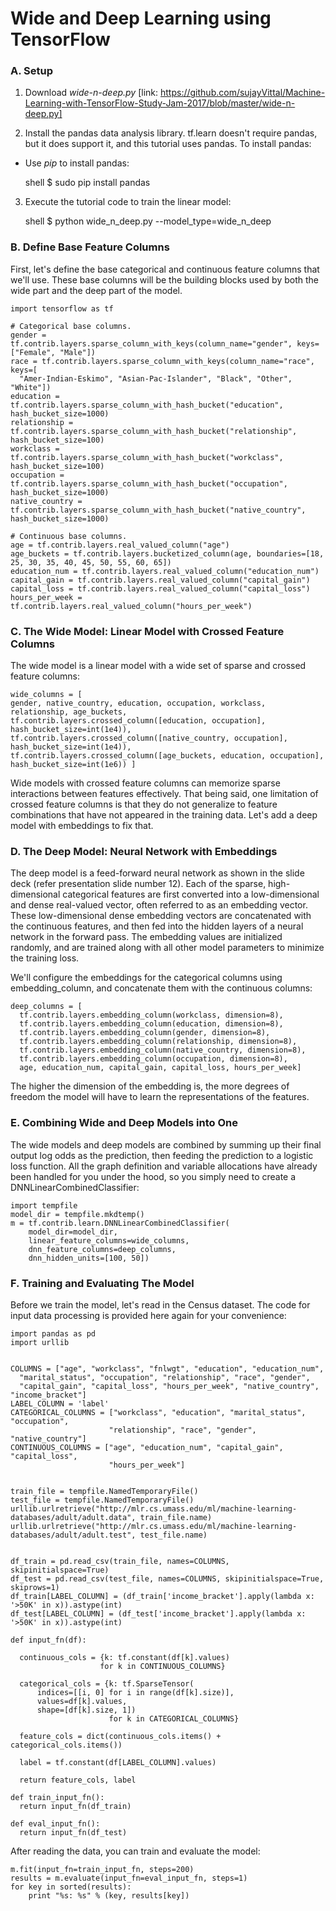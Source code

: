 # Wide and Deep Learning using TensorFlow

### A. Setup

1. Download *wide-n-deep.py* [link: https://github.com/sujayVittal/Machine-Learning-with-TensorFlow-Study-Jam-2017/blob/master/wide-n-deep.py]

2. Install the pandas data analysis library. tf.learn doesn't require pandas, but it does support it, and this tutorial uses pandas. To install pandas:
  - Use *pip* to install pandas:
    
    shell $ sudo pip install pandas
    
3. Execute the tutorial code to train the linear model:
  
    shell $ python wide_n_deep.py --model_type=wide_n_deep
  
  
### B. Define Base Feature Columns

First, let's define the base categorical and continuous feature columns that we'll use. These base columns will be the building blocks used by both the wide part and the deep part of the model.

    import tensorflow as tf

    # Categorical base columns.
    gender = tf.contrib.layers.sparse_column_with_keys(column_name="gender", keys=["Female", "Male"])
    race = tf.contrib.layers.sparse_column_with_keys(column_name="race", keys=[
      "Amer-Indian-Eskimo", "Asian-Pac-Islander", "Black", "Other", "White"])
    education = tf.contrib.layers.sparse_column_with_hash_bucket("education", hash_bucket_size=1000)
    relationship = tf.contrib.layers.sparse_column_with_hash_bucket("relationship", hash_bucket_size=100)
    workclass = tf.contrib.layers.sparse_column_with_hash_bucket("workclass", hash_bucket_size=100)
    occupation = tf.contrib.layers.sparse_column_with_hash_bucket("occupation", hash_bucket_size=1000)
    native_country = tf.contrib.layers.sparse_column_with_hash_bucket("native_country", hash_bucket_size=1000)

    # Continuous base columns.
    age = tf.contrib.layers.real_valued_column("age")
    age_buckets = tf.contrib.layers.bucketized_column(age, boundaries=[18, 25, 30, 35, 40, 45, 50, 55, 60, 65])
    education_num = tf.contrib.layers.real_valued_column("education_num")
    capital_gain = tf.contrib.layers.real_valued_column("capital_gain")
    capital_loss = tf.contrib.layers.real_valued_column("capital_loss")
    hours_per_week = tf.contrib.layers.real_valued_column("hours_per_week")
  
  
### C. The Wide Model: Linear Model with Crossed Feature Columns

The wide model is a linear model with a wide set of sparse and crossed feature columns:

    wide_columns = [
    gender, native_country, education, occupation, workclass, relationship, age_buckets,
    tf.contrib.layers.crossed_column([education, occupation], hash_bucket_size=int(1e4)),
    tf.contrib.layers.crossed_column([native_country, occupation], hash_bucket_size=int(1e4)),
    tf.contrib.layers.crossed_column([age_buckets, education, occupation], hash_bucket_size=int(1e6)) ]
    
Wide models with crossed feature columns can memorize sparse interactions between features effectively. That being said, one limitation of crossed feature columns is that they do not generalize to feature combinations that have not appeared in the training data. Let's add a deep model with embeddings to fix that.


### D. The Deep Model: Neural Network with Embeddings

The deep model is a feed-forward neural network as shown in the slide deck (refer presentation slide number 12). Each of the sparse, high-dimensional categorical features are first converted into a low-dimensional and dense real-valued vector, often referred to as an embedding vector. These low-dimensional dense embedding vectors are concatenated with the continuous features, and then fed into the hidden layers of a neural network in the forward pass. The embedding values are initialized randomly, and are trained along with all other model parameters to minimize the training loss. 

We'll configure the embeddings for the categorical columns using embedding_column, and concatenate them with the continuous columns:

    deep_columns = [
      tf.contrib.layers.embedding_column(workclass, dimension=8),
      tf.contrib.layers.embedding_column(education, dimension=8),
      tf.contrib.layers.embedding_column(gender, dimension=8),
      tf.contrib.layers.embedding_column(relationship, dimension=8),
      tf.contrib.layers.embedding_column(native_country, dimension=8),
      tf.contrib.layers.embedding_column(occupation, dimension=8),
      age, education_num, capital_gain, capital_loss, hours_per_week]
      
The higher the dimension of the embedding is, the more degrees of freedom the model will have to learn the representations of the features.


### E. Combining Wide and Deep Models into One

The wide models and deep models are combined by summing up their final output log odds as the prediction, then feeding the prediction to a logistic loss function. All the graph definition and variable allocations have already been handled for you under the hood, so you simply need to create a DNNLinearCombinedClassifier:

    import tempfile
    model_dir = tempfile.mkdtemp()
    m = tf.contrib.learn.DNNLinearCombinedClassifier(
        model_dir=model_dir,
        linear_feature_columns=wide_columns,
        dnn_feature_columns=deep_columns,
        dnn_hidden_units=[100, 50])
        
### F. Training and Evaluating The Model

Before we train the model, let's read in the Census dataset. The code for input data processing is provided here again for your convenience:

    import pandas as pd
    import urllib


    COLUMNS = ["age", "workclass", "fnlwgt", "education", "education_num",
      "marital_status", "occupation", "relationship", "race", "gender",
      "capital_gain", "capital_loss", "hours_per_week", "native_country", "income_bracket"]
    LABEL_COLUMN = 'label'
    CATEGORICAL_COLUMNS = ["workclass", "education", "marital_status", "occupation",
                          "relationship", "race", "gender", "native_country"]
    CONTINUOUS_COLUMNS = ["age", "education_num", "capital_gain", "capital_loss",
                          "hours_per_week"]


    train_file = tempfile.NamedTemporaryFile()
    test_file = tempfile.NamedTemporaryFile()
    urllib.urlretrieve("http://mlr.cs.umass.edu/ml/machine-learning-databases/adult/adult.data", train_file.name)
    urllib.urlretrieve("http://mlr.cs.umass.edu/ml/machine-learning-databases/adult/adult.test", test_file.name)


    df_train = pd.read_csv(train_file, names=COLUMNS, skipinitialspace=True)
    df_test = pd.read_csv(test_file, names=COLUMNS, skipinitialspace=True, skiprows=1)
    df_train[LABEL_COLUMN] = (df_train['income_bracket'].apply(lambda x: '>50K' in x)).astype(int)
    df_test[LABEL_COLUMN] = (df_test['income_bracket'].apply(lambda x: '>50K' in x)).astype(int)

    def input_fn(df):
  
      continuous_cols = {k: tf.constant(df[k].values)
                        for k in CONTINUOUS_COLUMNS}
  
      categorical_cols = {k: tf.SparseTensor(
          indices=[[i, 0] for i in range(df[k].size)],
          values=df[k].values,
          shape=[df[k].size, 1])
                          for k in CATEGORICAL_COLUMNS}
 
      feature_cols = dict(continuous_cols.items() + categorical_cols.items())
  
      label = tf.constant(df[LABEL_COLUMN].values)
  
      return feature_cols, label

    def train_input_fn():
      return input_fn(df_train)

    def eval_input_fn():
      return input_fn(df_test)
      
      
After reading the data, you can train and evaluate the model:
    
    m.fit(input_fn=train_input_fn, steps=200)
    results = m.evaluate(input_fn=eval_input_fn, steps=1)
    for key in sorted(results):
        print "%s: %s" % (key, results[key])
        
        
